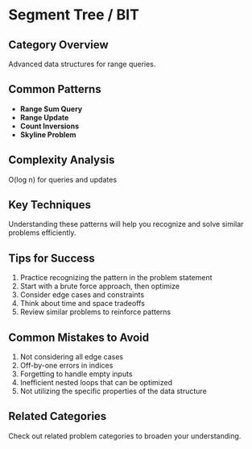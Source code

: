 # Segment Tree / BIT

## Category Overview

Advanced data structures for range queries.

## Common Patterns

- **Range Sum Query**
- **Range Update**
- **Count Inversions**
- **Skyline Problem**

## Complexity Analysis

O(log n) for queries and updates

## Key Techniques

Understanding these patterns will help you recognize and solve similar problems efficiently.

## Tips for Success

1. Practice recognizing the pattern in the problem statement
2. Start with a brute force approach, then optimize
3. Consider edge cases and constraints
4. Think about time and space tradeoffs
5. Review similar problems to reinforce patterns

## Common Mistakes to Avoid

1. Not considering all edge cases
2. Off-by-one errors in indices
3. Forgetting to handle empty inputs
4. Inefficient nested loops that can be optimized
5. Not utilizing the specific properties of the data structure

## Related Categories

Check out related problem categories to broaden your understanding.
